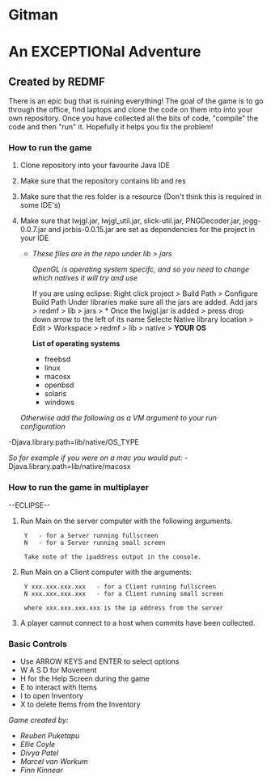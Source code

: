 # Gitman

# An EXCEPTIONal Adventure

## Created by REDMF

There is an epic bug that is ruining everything! The goal of the game is to go through the office, find laptops and clone the code on them into into your own repository. Once you have collected all the bits of code, "compile" the code and then "run" it. Hopefully it helps you fix the problem! 


### How to run the game

1. Clone repository into your favourite Java IDE
2. Make sure that the repository contains lib and res
3. Make sure that the res folder is a resource (Don't think this is required in some IDE's)
4. Make sure that lwjgl.jar, lwjgl_util.jar, slick-util.jar, PNGDecoder.jar, jogg-0.0.7.jar and jorbis-0.0.15.jar are set as dependencies for the project in your IDE
   - *These files are in the repo under lib > jars*

      *OpenGL is operating system specifc, and so you need to change which natives it will try and use*

      If you are using eclipse:
         Right click project > Build Path > Configure Build Path
         Under libraries make sure all the jars are added. Add jars > redmf > lib > jars > *
         Once the lwjgl.jar is added > press drop down arrow to the left of its name
         Selecte Native library location > Edit > Workspace > redmf > lib > native > **YOUR OS**
   
      **List of operating systems**
      
     - freebsd
     - linux
     - macosx
     - openbsd
     - solaris
     - windows
   
   *Otherwise add the following as a VM argument to your run configuration*

  -Djava.library.path=lib/native/OS_TYPE
  
  *So for example if you were on a mac you would put:*
  -Djava.library.path=lib/native/macosx
  
  

### How to run the game in multiplayer

--ECLIPSE--
  
1. Run Main on the server computer with the following arguments.

        Y   - for a Server running fullscreen
        N   - for a Server running small screen

        Take note of the ipaddress output in the console.

2. Run Main on a Client computer with the arguments:

        Y xxx.xxx.xxx.xxx   - for a Client running fullscreen
        N xxx.xxx.xxx.xxx   - for a Client running small screen

        where xxx.xxx.xxx.xxx is the ip address from the server 

3. A player cannot connect to a host when commits have been collected.

### Basic Controls
   - Use ARROW KEYS and ENTER to select options
   - W A S D for Movement
   - H for the Help Screen during the game
   - E to interact with Items
   - I to open Inventory
   - X to delete Items from the Inventory


  
*Game created by:*
- *Reuben Puketapu*
- *Ellie Coyle*
- *Divya Patel*
- *Marcel van Workum*
- *Finn Kinnear*

